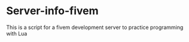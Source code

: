 # Server-info-fivem
This is a script for a fivem development server to practice programming with Lua
